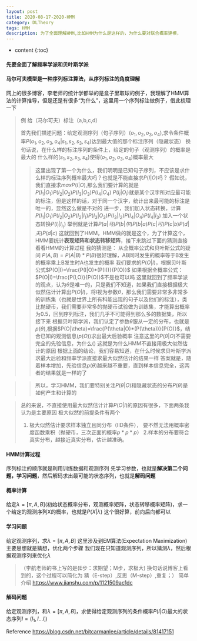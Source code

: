 ```yaml
---
layout: post
title: 2020-08-17-2020-HMM
category: DLTheory
tags: HMM
description: 为了全面理解HMM,比如HMM为什么是这样的，为什么要对联合概率建模，
---
```


* content
{:toc}
#### 先要全面了解频率学派和贝叶斯学派

#### 马尔可夫模型是一种序列标注算法，从序列标注的角度理解
网上的很多博客，李老师的统计学都举的是盒子里取球的例子，我理解了HMM算法的计算推导，但是还是有很多“为什么”，这里用一个序列标注做例子，借此梳理一下
> 例
> 给（马尔可夫）标注（a,b,c,d）
>
> 首先我们描述问题：给定观测序列（句子序列）$(o_1,o_2,o_3,o_4)$,求令条件概率$P(o_1,o_2,o_3,o_4|s_1,s_2,s_3,s_4)$达到最大值的那个标注序列（隐藏状态）
> 换句话说，在什么样的标注序列的条件上，给定的句子（观测序列）的概率是最大的
> 什么样的$(s_1,s_2,s_3,s_4)$使得$(o_1,o_2,o_3,o_4)$概率最大
>> 这里出现了第一个为什么，我们明明是已知句子序列，不应该是求什么样的标注序列概率最大吗？也就是不能直接求$P(I|O)$吗？
>> 假如说，我们直接求$max P(I|O)$,那么我们要计算的就是$P(I_1|O_1)P(I_2|O_2)P(I_3|O_3)P(I_4|O_4)$ $P(I_i|O_i)$就是某个汉字所对应最可能的标注，但是这样的话，对于同一个汉字，统计出来最可能的标注是唯一的，显然这么做是不对的
>> 进一步，我们加入状态转换，计算 $P(I_1|O_1)P(I_2|O_2)P(I_2|I_1)P(I_3|O_3)P(I_3|I_2)P(I_4|O_4)P(I_4|I_3)$ 加入一个状态转换$P(I_i|I_{i_1})$
>> 举例就是计算$P(a|马)P(b|尔)P(b|a)P(c|可)P(c|b)P(d|夫)P(d|c)$ 这就回到了HMM，HMM做的就是这个，为了计算这个，HMM要统计**表现矩阵和状态转移矩阵**，接下来跳过下面的猜测直接看看HMM的计算过程
>> 我的猜测是：
>> 从全概率公式和贝叶斯公式的疑问
>> $P(A,B)=P(A|B)*P(B)$很好理解，AB同时发生的概率等于B发生的概率乘上B发生时A也发生的概率
>> 我们要求的$P(O|I)$，根据贝叶斯公式$P(O|I)=\frac{P(I|O)*(P(I))}{P(O)}$
>> 如果根据全概率公式：$P(O|I)=\frac{P(I,O)}{P(O)}$不是也可以吗
>> 这里就回到了频率学派的观点，认为$\theta$是唯一的，只是我们不知道，如果我们直接根据极大似然估计计算出$P(O|I)$，将$I$视为参数$\theta$，那么我们需要非常多非常多的训练集（也就是世界上所有科能出现的句子以及他们的标注），类比抛硬币，我们需要非常多的抛硬币试验做为训练集，才能算出概率为0.5，回到序列标注，我们几乎不可能得到那么多的数据集，所以接下来
>> 根据贝叶斯学派，我们认定了参数$\theta$服从一定的分布，也就是$p(\theta)$,根据$P(O|\theta)=\frac{P(\theta|O)*(P(\theta))}{P(O)}$，结合已知的观测信息($p(O)$)求出最大后验概率
>> 注意这里的$P(\theta|O)$不需要完全的先验信息，为什么() 这就是为什么HMM不直接用极大似然估计的原因
>> 根据上面的结论，我们容易知道，在什么时候求贝叶斯学派求最大后验和频率学派直接求最大似然估计的结果一样
>> 答案就是，随着样本增加，先验信息$p(\theta)$越来越不重要，直到样本信息完全，这两者的结果就是一样的了

>>所以，学习HMM，我们要特别关注$P(\theta|O)$和隐藏状态的分布$P(\theta)$是如何产生和计算的

>总的来说，不直接使用最大似然估计计算$P(O|I)$的原因有很多，下面两条我认为是主要原因
>极大似然的前提条件有两个
> 1. 极大似然估计要求样本独立且同分布（IID条件）， 要不然无法用概率密度函数乘积（抛硬币，三次正面的概率$p*p*p$）
> 2.样本的分布要符合真实分布，越接近真实分布，估计越准确。
#### HMM计算过程

序列标注的顺序就是利用训练数据和观测序列 先学习参数，也就是**解决第二个问题，学习问题**，然后解码求出最可能的状态序列，也就是**解码问题**
#### 概率计算
给定$\lambda=[\pi,A,B]$(初始状态概率分布，观测概率矩阵，状态转移概率矩阵)，求一个给定的观测序列X的概率，也就是$P(X|\lambda)$
这个很好算，前向后向都可以

#### 学习问题
给定观测序列，求$\lambda=[\pi,A,B]$
这里涉及到EM算法(Expectation Maximization)
主要思想就是猜想，优化两个步骤
我们现在只知道观测序列，所以猜测$\lambda$，然后根据观测序列来优化$\lambda$ 
>（李航老师的书上写的是(E步：求期望；M步，求极大)
>换句话说博客上看到的，这个过程可以简化为 猜（E-step）,反思（M-step）,重复；）
>简单介绍 https://www.jianshu.com/p/1121509ac1dc


#### 解码问题

给定观测序列，和$\lambda=[\pi,A,B]$，求使得给定观测序列的条件概率$P(I|O)$最大的状态序列$I=(I_1,I...I_i)$

Reference
https://blog.csdn.net/bitcarmanlee/article/details/81417151